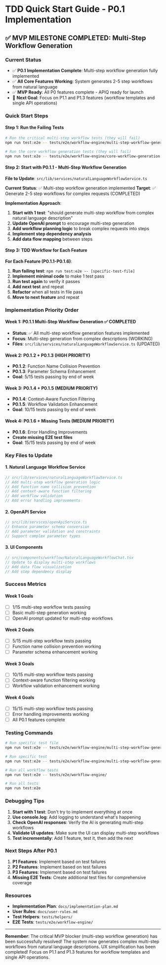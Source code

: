 # TDD Quick Start Guide - P0.1 Implementation

## ✅ MVP MILESTONE COMPLETED: Multi-Step Workflow Generation

### Current Status
- ✅ **P0.1 Implementation Complete**: Multi-step workflow generation fully implemented
- ✅ **All Core Features Working**: System generates 2-5 step workflows from natural language
- ✅ **MVP Ready**: All P0 features complete - APIQ ready for launch
- 🎯 **Next Goal**: Focus on P1.1 and P1.3 features (workflow templates and single API operations)

### Quick Start Steps

#### Step 1: Run the Failing Tests
```bash
# Run the critical multi-step workflow tests (they will fail)
npm run test:e2e -- tests/e2e/workflow-engine/multi-step-workflow-generation.test.ts

# Run the core workflow generation tests (they will fail)
npm run test:e2e -- tests/e2e/workflow-engine/core-workflow-generation.test.ts
```

#### Step 2: Start with P0.1.1 - Multi-Step Workflow Generation

**File to Update**: `src/lib/services/naturalLanguageWorkflowService.ts`

**Current Status**: ✅ Multi-step workflow generation implemented
**Target**: ✅ Generate 2-5 step workflows for complex requests (COMPLETED)

**Implementation Approach**:
1. **Start with 1 test**: "should generate multi-step workflow from complex natural language description"
2. **Update OpenAI prompt** to encourage multi-step generation
3. **Add workflow planning logic** to break complex requests into steps
4. **Implement step dependency analysis**
5. **Add data flow mapping** between steps

#### Step 3: TDD Workflow for Each Feature

**For Each Feature (P0.1.1-P0.1.6)**:
1. **Run failing test**: `npm run test:e2e -- [specific-test-file]`
2. **Implement minimal code** to make 1 test pass
3. **Run test again** to verify it passes
4. **Add next test** and repeat
5. **Refactor** when all tests in file pass
6. **Move to next feature** and repeat

### Implementation Priority Order

#### Week 1: P0.1.1 Multi-Step Workflow Generation ✅ **COMPLETED**
- **Status**: ✅ All multi-step workflow generation features implemented
- **Focus**: Multi-step generation from complex descriptions (WORKING)
- **Files**: `src/lib/services/naturalLanguageWorkflowService.ts` (UPDATED)

#### Week 2: P0.1.2 + P0.1.3 (HIGH PRIORITY)
- **P0.1.2**: Function Name Collision Prevention
- **P0.1.3**: Parameter Schema Enhancement
- **Goal**: 5/15 tests passing by end of week

#### Week 3: P0.1.4 + P0.1.5 (MEDIUM PRIORITY)
- **P0.1.4**: Context-Aware Function Filtering
- **P0.1.5**: Workflow Validation Enhancement
- **Goal**: 10/15 tests passing by end of week

#### Week 4: P0.1.6 + Missing Tests (MEDIUM PRIORITY)
- **P0.1.6**: Error Handling Improvements
- **Create missing E2E test files**
- **Goal**: 15/15 tests passing by end of week

### Key Files to Update

#### 1. Natural Language Workflow Service
```typescript
// src/lib/services/naturalLanguageWorkflowService.ts
// Add multi-step workflow generation logic
// Add function name collision prevention
// Add context-aware function filtering
// Add workflow validation
// Add error handling improvements
```

#### 2. OpenAPI Service
```typescript
// src/lib/services/openApiService.ts
// Enhance parameter schema conversion
// Add parameter validation and constraints
// Support complex parameter types
```

#### 3. UI Components
```typescript
// src/components/workflow/NaturalLanguageWorkflowChat.tsx
// Update to display multi-step workflows
// Add data flow visualization
// Add step dependency display
```

### Success Metrics

#### Week 1 Goals
- [ ] 1/15 multi-step workflow tests passing
- [ ] Basic multi-step generation working
- [ ] OpenAI prompt updated for multi-step workflows

#### Week 2 Goals
- [ ] 5/15 multi-step workflow tests passing
- [ ] Function name collision prevention working
- [ ] Parameter schema enhancement working

#### Week 3 Goals
- [ ] 10/15 multi-step workflow tests passing
- [ ] Context-aware function filtering working
- [ ] Workflow validation enhancement working

#### Week 4 Goals
- [ ] 15/15 multi-step workflow tests passing
- [ ] Error handling improvements working
- [ ] All P0.1 features complete

### Testing Commands

```bash
# Run specific test file
npm run test:e2e -- tests/e2e/workflow-engine/multi-step-workflow-generation.test.ts

# Run specific test
npm run test:e2e -- tests/e2e/workflow-engine/multi-step-workflow-generation.test.ts -g "should generate multi-step workflow"

# Run all workflow tests
npm run test:e2e -- tests/e2e/workflow-engine/

# Run all tests
npm run test:e2e
```

### Debugging Tips

1. **Start with 1 test**: Don't try to implement everything at once
2. **Use console.log**: Add logging to understand what's happening
3. **Check OpenAI responses**: Verify the AI is generating multi-step workflows
4. **Validate UI updates**: Make sure the UI can display multi-step workflows
5. **Test incrementally**: Add 1 feature, test it, then add the next

### Next Steps After P0.1

1. **P1 Features**: Implement based on test failures
2. **P2 Features**: Implement based on test failures  
3. **P3 Features**: Implement based on test failures
4. **Missing E2E Tests**: Create additional test files for comprehensive coverage

### Resources

- **Implementation Plan**: `docs/implementation-plan.md`
- **User Rules**: `docs/user-rules.md`
- **Test Helpers**: `tests/helpers/`
- **E2E Tests**: `tests/e2e/workflow-engine/`

---

**Remember**: The critical MVP blocker (multi-step workflow generation) has been successfully resolved! The system now generates complex multi-step workflows from natural language descriptions. UX simplification has been completed! Focus on P1.1 and P1.3 features for workflow templates and single API operations. 